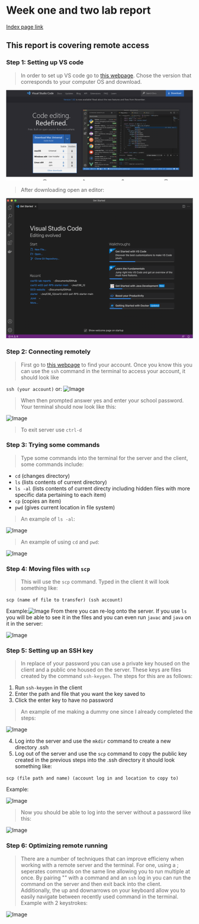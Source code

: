 # Week one and two lab report
[Index page link](https://abigailshilts.github.io/cse15l-lab-reports/)


## This report is covering remote access

### **Step 1:** Setting up VS code

>In order to set up VS code go to [this webpage](https://code.visualstudio.com/). Chose the version that corresponds to your computer OS and download.

![Image](/lib/vscode-download.png)

>After downloading open an editor:

![Image](/lib/vscode-window.png)

### **Step 2:** Connecting remotely

>First go to [this webpage](https://sdacs.ucsd.edu/~icc/index.php) to find your account. Once you know this you can use the `ssh` command in the terminal to access your account, it should look like 

```ssh (your account)```
or:
![Image](/lib/ssh-command.png)
> When then prompted answer yes and enter your school password. Your terminal should now look like this:

![Image](/lib/logged-into-ssh.png)

> To exit server use `ctrl-d`

### **Step 3:** Trying some commands

> Type some commands into the terminal for the server and the client, some commands include:
* `cd` (changes directory)
* `ls` (lists contents of current directory)
* `ls -al` (lists contents of current directy including hidden files with more specific data pertaining to each item)
* `cp` (copies an item)
* `pwd` (gives current location in file system)

> An example of `ls -al`:

![Image](/lib/ls-al.png)

> An example of using `cd` and `pwd`:

![Image](/lib/cd&pwd.png)

### **Step 4:** Moving files with `scp`

> This will use the `scp` command. Typed in the client it will look something like:

```scp (name of file to transfer) (ssh account)```

 Example:![Image](/lib/scp-command.png) From there you can re-log onto the server. If you use `ls` you will be able to see it in the files and you can even run `javac` and `java` on it in the server:

![Image](/lib/scp-fulluse.png)

### **Step 5:** Setting up an SSH key

> In replace of your password you can use a private key housed on the client and a public one housed on the server. These keys are files created by the command `ssh-keygen`. The steps for this are as follows:

1. Run `ssh-keygen` in the client
2. Enter the path and file that you want the key saved to
3. Click the enter key to have no password

> An example of me making a dummy one since I already completed the steps:

![Image](/lib/ssh-keygen.png)

4. Log into the server and use the `mkdir` command to create a new directory .ssh
5. Log out of the server and use the `scp` command to copy the public key created in the previous steps into the .ssh directory it should look something like: 

```scp (file path and name) (account log in and location to copy to)```

 Example:

![Image](/lib/copying-in-key.png)
> Now you should be able to log into the server without a password like this:

![Image](/lib/server-log-in-nopw.png)

### **Step 6:** Optimizing remote running
> There are a number of techniques that can improve efficieny when working with a remote server and the terminal. For one, using a ; seperates commands on the same line allowing you to run multiple at once. By pairing "" with a command and an `ssh` log in you can run the command on the server and then exit back into the client. Additionally, the up and downarrows on your keyboard allow you to easily navigate between recently used command in the terminal. Example with 2 keystrokes:

![Image](/lib/quick-commands.png)
